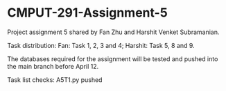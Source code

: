 # CMPUT-291-Assignment-5
Project assignment 5 shared by Fan Zhu and Harshit Venket Subramanian.

Task distribution:
Fan: Task 1, 2, 3 and 4;
Harshit: Task 5, 8 and 9.

The databases required for the assignment will be tested and pushed into the main branch before April 12.

Task list checks:
A5T1.py pushed
